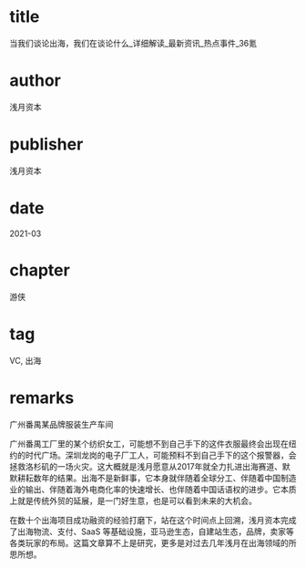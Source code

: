 # title
当我们谈论出海，我们在谈论什么_详细解读_最新资讯_热点事件_36氪

# author
浅月资本

# publisher
浅月资本

# date
2021-03

# chapter
游侠

# tag
VC, 出海

# remarks
广州番禺某品牌服装生产车间

广州番禺工厂里的某个纺织女工，可能想不到自己手下的这件衣服最终会出现在纽约的时代广场。深圳龙岗的电子厂工人，可能预料不到自己手下的这个报警器，会拯救洛杉矶的一场火灾。这大概就是浅月愿意从2017年就全力扎进出海赛道、默默耕耘数年的结果。出海不是新鲜事，它本身就伴随着全球分工、伴随着中国制造业的输出、伴随着海外电商化率的快速增长、也伴随着中国话语权的进步。它本质上就是传统外贸的延展，是一门好生意，也是可以看到未来的大机会。

在数十个出海项目成功融资的经验打磨下，站在这个时间点上回溯，浅月资本完成了出海物流、支付、SaaS 等基础设施，亚马逊生态，自建站生态，品牌，卖家等各类玩家的布局。这篇文章算不上是研究，更多是对过去几年浅月在出海领域的所思所想。
